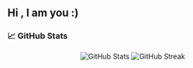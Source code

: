 ## Hi , I am you :)
### 📈 GitHub Stats

<p align="center">
  <img src="https://github-readme-stats.vercel.app/api?username=sayurdev&show_icons=true&theme=radical" alt="GitHub Stats" />
  <img src="https://github-readme-streak-stats.herokuapp.com/?user=sayurdev&theme=radical" alt="GitHub Streak" />
</p>






